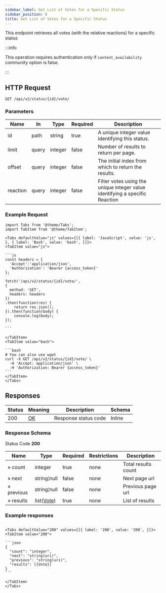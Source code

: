 ```yaml
---
sidebar_label: Get List of Votes for a Specific Status
sidebar_position: 8
title: Get List of Votes for a Specific Status
---
```


This endpoint retrieves all votes (with the relative reactions) for a specific status

:::info

This operation requires authentication only if `content_availability` community option is false.

:::

## HTTP Request

`GET /api/v2/status/{id}/vote/`

### Parameters

| Name     | In    | Type    | Required | Description                                                                 |
|----------|-------|---------|----------|-----------------------------------------------------------------------------|
| id       | path  | string  | true     | A unique integer value identifying this status.                             |
| limit    | query | integer | false    | Number of results to return per page.                                       |
| offset   | query | integer | false    | The initial index from which to return the results.                         |
| reaction | query | integer | false    | Filter votes using the unique integer value identifying a specific Reaction |

### Example Request

````mdx-code-block
import Tabs from '@theme/Tabs';
import TabItem from '@theme/TabItem';

<Tabs defaultValue="js" values={[{ label: 'JavaScript', value: 'js', }, { label: 'Bash', value: 'bash', }]}>
<TabItem value="js">

```js
const headers = {
  'Accept':'application/json',
  'Authorization': 'Bearer {access_token}'
};

fetch('/api/v2/status/{id}/vote/',
{
  method: 'GET',
  headers: headers
})
.then(function(res) {
    return res.json();
}).then(function(body) {
    console.log(body);
});

```

</TabItem>
<TabItem value="bash">

```bash
# You can also use wget
curl -X GET /api/v2/status/{id}/vote/ \
  -H 'Accept: application/json' \
  -H 'Authorization: Bearer {access_token}'
```
</TabItem>
</Tabs>
````

## Responses

| Status | Meaning                                                 | Description          | Schema |
|--------|---------------------------------------------------------|----------------------|--------|
| 200    | [OK](https://tools.ietf.org/html/rfc7231#section-6.3.1) | Response status code | Inline |

### Response Schema

Status Code **200**

| Name       | Type                                             | Required | Restrictions | Description         |
|------------|--------------------------------------------------|----------|--------------|---------------------|
| » count    | integer                                          | true     | none         | Total results count |
| » next     | string¦null                                      | false    | none         | Next page url       |
| » previous | string¦null                                      | false    | none         | Previous page url   |
| » results  | list([Vote](/docs/apireference/v2/schemas/vote)) | true     | none         | List of results     |

### Example responses

````mdx-code-block

<Tabs defaultValue="200" values={[{ label: '200', value: '200', }]}>
<TabItem value="200">

```json
{
  "count": "integer",
  "next": "string(uri)",
  "previous": "string(uri)",
  "results": [{Vote}]
}
```

</TabItem>
</Tabs>
````




